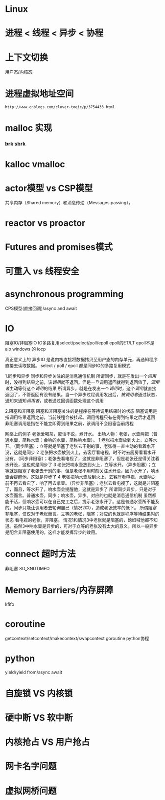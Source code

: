 # Linux

# 进程 < 线程 < 异步 < 协程

# 上下文切换
用户态/内核态

# 进程虚拟地址空间
    http://www.cnblogs.com/clover-toeic/p/3754433.html

# malloc 实现
### brk sbrk

# kalloc vmalloc

# actor模型 vs CSP模型
共享内存（Shared memory）和消息传递（Messages passing）。

# reactor vs proactor

# Futures and promises模式

# 可重入 vs 线程安全

# asynchronous programming
CPS模型(直接回调)/async and await

# IO
阻塞IO/非阻塞IO
IO多路复用select/pselect/poll/epoll
epoll的ET/LT
epoll不是aio
windows 的 iocp

真正意义上的 异步IO 是说内核直接将数据拷贝至用户态的内存单元，再通知程序直接去读取数据。
select / poll / epoll 都是同步IO的多路复用模式

1.同步和异步
同步和异步关注的是消息通信机制
所谓同步，就是在发出一个*调用*时，没得到结果之前，该*调用*就不返回。但是一旦调用返回就得到返回值了，*调用者*主动等待这个*调用*的结果
所谓异步，就是在发出一个*调用*时，这个*调用*就直接返回了，不管返回有没有结果。当一个异步过程调用发出后，*被调用者*通过状态，通知来通知*调用者*，或者通过回调函数处理这个调用

2.阻塞和非阻塞
阻塞和非阻塞关注的是程序在等待调用结果时的状态
阻塞调用是指调用结果返回之前，当前线程会被挂起。调用线程只有在得到结果之后才返回
非阻塞调用是指在不能立即得到结果之前，该调用不会阻塞当前线程

网络上的例子
老张爱喝茶，废话不说，煮开水。
出场人物：老张，水壶两把（普通水壶，简称水壶；会响的水壶，简称响水壶）。
1 老张把水壶放到火上，立等水开。（同步阻塞）；立等就是阻塞了老张去干别的事，老张得一直主动的看着水开没，这就是同步
2 老张把水壶放到火上，去客厅看电视，时不时去厨房看看水开没有。（同步非阻塞）；老张去看电视了，这就是非阻塞了，但是老张还是得关注着水开没，这也就是同步了
3 老张把响水壶放到火上，立等水开。（异步阻塞）；立等就是阻塞了老张去干别的事，但是老张不用时刻关注水开没，因为水开了，响水壶会提醒他，这就是异步了
4 老张把响水壶放到火上，去客厅看电视，水壶响之前不再去看它了，响了再去拿壶。（异步非阻塞）；老张去看电视了，这就是非阻塞了，而且，等水开了，响水壶会提醒他，这就是异步了
所谓同步异步，只是对于水壶而言。普通水壶，同步；响水壶，异步。对应的也就是消息通信机制
虽然都能干活，但响水壶可以在自己完工之后，提示老张水开了。这是普通水壶所不能及的。同步只能让调用者去轮询自己（情况2中），造成老张效率的低下。
所谓阻塞非阻塞，仅仅对于老张而言。立等的老张，阻塞；对应的也就是程序等待结果时的状态
看电视的老张，非阻塞。
情况1和情况3中老张就是阻塞的，媳妇喊他都不知道。虽然3中响水壶是异步的，可对于立等的老张没有太大的意义。所以一般异步是配合非阻塞使用的，这样才能发挥异步的效用。

# connect 超时方法
非阻塞
SO_SNDTIMEO

# Memory Barriers/内存屏障
kfifo

# coroutine
getcontext/setcontext/makecontext/swapcontext
goroutine
python协程

# python
yield/yield from/async await

# 自旋锁 VS 内核锁

# 硬中断 VS 软中断

# 内核抢占 VS 用户抢占

# 网卡名字问题
# 虚拟网桥问题

